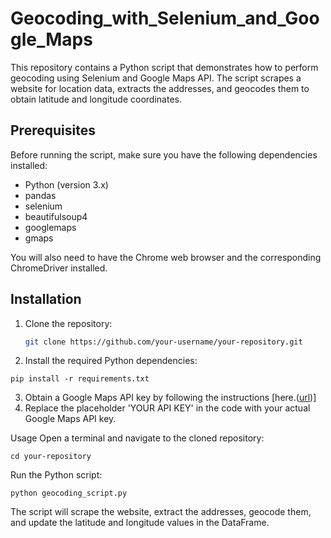 # Geocoding_with_Selenium_and_Google_Maps


This repository contains a Python script that demonstrates how to perform geocoding using Selenium and Google Maps API. The script scrapes a website for location data, extracts the addresses, and geocodes them to obtain latitude and longitude coordinates.

## Prerequisites

Before running the script, make sure you have the following dependencies installed:

- Python (version 3.x)
- pandas
- selenium
- beautifulsoup4
- googlemaps
- gmaps

You will also need to have the Chrome web browser and the corresponding ChromeDriver installed.

## Installation

1. Clone the repository:

   ```bash
   git clone https://github.com/your-username/your-repository.git
   
2. Install the required Python dependencies:  

 ``` pip install -r requirements.txt   ```

3. Obtain a Google Maps API key by following the instructions [here.([url](https://developers.google.com/maps/documentation/geocoding/get-api-key))]
4. Replace the placeholder 'YOUR API KEY' in the code with your actual Google Maps API key.

Usage
Open a terminal and navigate to the cloned repository:

``
cd your-repository  ``

Run the Python script:

``
python geocoding_script.py  ``

The script will scrape the website, extract the addresses, geocode them, and update the latitude and longitude values in the DataFrame.
